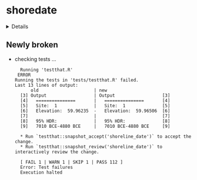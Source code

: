 # shoredate

<details>

* Version: 1.1.0
* GitHub: https://github.com/isakro/shoredate
* Source code: https://github.com/cran/shoredate
* Date/Publication: 2023-06-02 23:40:02 UTC
* Number of recursive dependencies: 116

Run `revdepcheck::revdep_details(, "shoredate")` for more info

</details>

## Newly broken

*   checking tests ...
    ```
      Running 'testthat.R'
     ERROR
    Running the tests in 'tests/testthat.R' failed.
    Last 13 lines of output:
          old                     | new                        
      [3] Output                  | Output                  [3]
      [4]   ===============       |   ===============       [4]
      [5]   Site:  1              |   Site:  1              [5]
      [6]   Elevation:  59.96235  -   Elevation:  59.96506  [6]
      [7]                         |                         [7]
      [8]   95% HDR:              |   95% HDR:              [8]
      [9]   7010 BCE-4880 BCE     |   7010 BCE-4880 BCE     [9]
      
      * Run `testthat::snapshot_accept('shoreline_date')` to accept the change.
      * Run `testthat::snapshot_review('shoreline_date')` to interactively review the change.
      
      [ FAIL 1 | WARN 1 | SKIP 1 | PASS 112 ]
      Error: Test failures
      Execution halted
    ```

